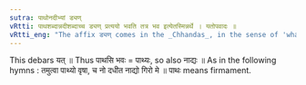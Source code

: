 ```yaml
---
sutra: पाथोनदीभ्यां ड्यण्
vRtti: पाथशब्दान्नदीशब्दाच्च ड्यण् प्रत्ययो भवति तत्र भव इत्येतस्मिन्नर्थे । यतोपवादः ॥
vRtti_eng: "The affix ड्यण् comes in the _Chhandas_, in the sense of 'what stays there,' after the words '_pathas_' and '_nadi_,' whereby the last vowel, with the consonant following, is elided."
---
```

This debars यत् ॥ Thus पाथसि भवः = पाथ्यः, so also नाद्यः ॥ As in the following hymns : तमुत्वा पाथ्यो वृषा, च नो दधीत नाद्यो गिरो मे ॥ पाथः means firmament.
